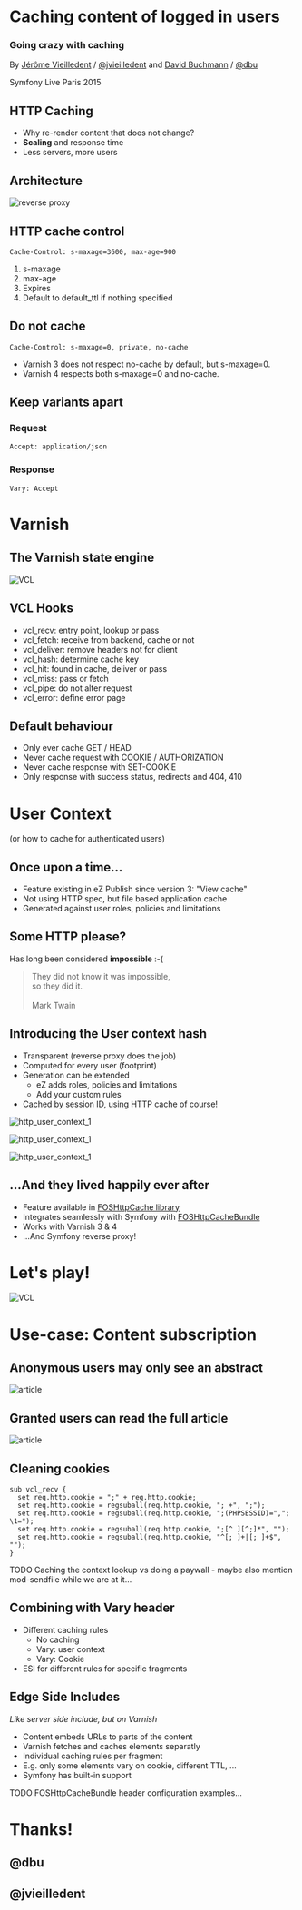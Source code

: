 # Caching content of logged in users

### Going crazy with caching

By [Jérôme Vieilledent](https://github.com/lolautruche) / [@jvieilledent](http://twitter.com/jvieilledent)
and [David Buchmann](http://davidbu.ch/mann/) / [@dbu](http://twitter.com/dbu)

Symfony Live Paris 2015


## HTTP Caching

* Why re-render content that does not change?
* **Scaling** and response time
* Less servers, more users


## Architecture

![reverse proxy](assets/varnish-reverse-proxy.png)


## HTTP cache control

```
Cache-Control: s-maxage=3600, max-age=900
```

1. s-maxage
2. max-age
3. Expires
4. Default to default_ttl if nothing specified


## Do **not** cache

```
Cache-Control: s-maxage=0, private, no-cache
```

* Varnish 3 does not respect no-cache by default, but s-maxage=0.
* Varnish 4 respects both s-maxage=0 and no-cache.


## Keep variants apart

### Request
```
Accept: application/json
```
### Response
```
Vary: Accept
```



# Varnish


## The Varnish state engine
![VCL](assets/varnish-vcl.png)


## VCL Hooks
* vcl_recv: entry point, lookup or pass
* vcl_fetch: receive from backend, cache or not
* vcl_deliver: remove headers not for client
* vcl_hash: determine cache key
* vcl_hit: found in cache, deliver or pass
* vcl_miss: pass or fetch
* vcl_pipe: do not alter request
* vcl_error: define error page


## Default behaviour

* Only ever cache GET / HEAD
* Never cache request with COOKIE / AUTHORIZATION
* Never cache response with SET-COOKIE
* Only response with success status, redirects and 404, 410



# User Context

(or how to cache for authenticated users)


## Once upon a time...
* Feature existing in eZ Publish since version 3: "View cache"
* Not using HTTP spec, but file based application cache
* Generated against user roles, policies and limitations


## Some HTTP please?
Has long been considered **impossible** :-(

> They did not know it was impossible,<br>so they did it.<br> <!-- .element: class="fragment" -->
> <br> Mark Twain


## Introducing the User context hash
* Transparent (reverse proxy does the job)
* Computed for every user (footprint)
* Generation can be extended
  * eZ adds roles, policies and limitations
  * Add your custom rules
* Cached by session ID, using HTTP cache of course!


![http_user_context_1](assets/http_user_context_1.png)


![http_user_context_1](assets/http_user_context_2.png)


![http_user_context_1](assets/http_user_context_3.png)


## ...And they lived happily ever after
* Feature available in [FOSHttpCache library](http://foshttpcache.readthedocs.org/en/latest/)
* Integrates seamlessly with Symfony with [FOSHttpCacheBundle](http://foshttpcachebundle.readthedocs.org/en/latest/)
* Works with Varnish 3 & 4
* ...And Symfony reverse proxy! <!-- .element: class="fragment" -->



# Let's play!

![VCL](assets/varnish-stage.png)


# Use-case: Content subscription


## Anonymous users may only see an abstract
![article](assets/article_anonymous.png)


## Granted users can read the full article
![article](assets/article_subscriber.png)



## Cleaning cookies

```
sub vcl_recv {
  set req.http.cookie = ";" + req.http.cookie;
  set req.http.cookie = regsuball(req.http.cookie, "; +", ";");
  set req.http.cookie = regsuball(req.http.cookie, ";(PHPSESSID)=","; \1=");
  set req.http.cookie = regsuball(req.http.cookie, ";[^ ][^;]*", "");
  set req.http.cookie = regsuball(req.http.cookie, "^[; ]+|[; ]+$", "");
}
```


TODO
Caching the context lookup vs doing a paywall - maybe also mention mod-sendfile while we are at it...


## Combining with Vary header

* Different caching rules
    * No caching
    * Vary: user context
    * Vary: Cookie
* ESI for different rules for specific fragments


## Edge Side Includes

*Like server side include, but on Varnish*

* Content embeds URLs to parts of the content
* Varnish fetches and caches elements separatly
* Individual caching rules per fragment
* E.g. only some elements vary on cookie, different TTL, ...
* Symfony has built-in support


TODO FOSHttpCacheBundle header configuration examples...



# Thanks!

## @dbu

## @jvieilledent
